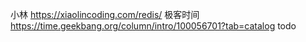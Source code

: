 小林 https://xiaolincoding.com/redis/
极客时间 https://time.geekbang.org/column/intro/100056701?tab=catalog todo